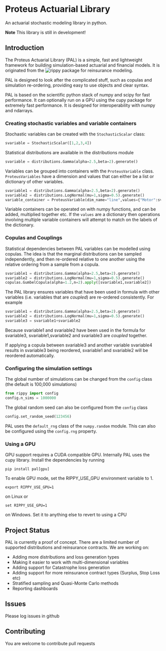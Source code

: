 # Proteus Actuarial Library

An actuarial stochastic modeling library in python.

**Note**
This library is still in development!

## Introduction

The Proteus Actuarial Library (PAL) is a simple, fast and lightweight framework for building simulation-based actuarial and financial models. It is originated from the ![rippy](https://github.com/pythactuary/rippy) package for reinsurance modeling.

PAL is designed to look after the complicated stuff, such as copulas and simulation re-ordering, providing easy to use objects and clear syntax. 

PAL is based on the scientific python stack of numpy and scipy for fast performance. It can optionally run on a GPU using the cupy package for extremely fast performance. It is designed for interoperability with numpy and ndarrays.


### Creating stochastic variables and variable containers

Stochastic variables can be created with the ```StochasticScalar``` class:

```python
svariable = StochasticScalar([1,2,3,4])
```

Statistical distributions are available in the distributions module

```python
svariable = distributions.Gamma(alpha=2.5,beta=2).generate()
```

Variables can be grouped into containers with the ```ProteusVariable``` class. ```ProteusVariables``` have a dimension and values that can either be a list or dictionary of other variables.

```python
svariable1 = distributions.Gamma(alpha=2.5,beta=2).generate()
svariable2 = distributions.LogNormal(mu=1,sigma=0.5).generate()
variable_container = ProteusVariable(dim_name="line",values={"Motor":svariable1,"Property":svariable2})
```

Variable containers can be operated on with numpy functions, and can be added, multiplied together etc. If the ```values``` are a dictionary then operations involving multiple variable containers will attempt to match on the labels of the dictionary.

### Copulas and Couplings

Statistical dependencies between PAL variables can be modelled using copulas. The idea is that the marginal distributions can be sampled independently, and then re-ordered relative to one another using the relative ordering from a sample from a copula.

```python
svariable1 = distributions.Gamma(alpha=2.5,beta=2).generate()
svariable2 = distributions.LogNormal(mu=1,sigma=0.5).generate()
copulas.GumbelCopula(alpha=1.2,n=2).apply([svariable1,svariable2])
```

The PAL library ensures variables that have been used in formula with other variables (i.e. variables that are *coupled*) are re-ordered consistently. For example

```python
svariable1 = distributions.Gamma(alpha=2.5,beta=2).generate()
svariable2 = distributions.LogNormal(mu=1,sigma=0.5).generate()
svariable3 = svariable1+svariable2
```
Because svariable1 and svariable2 have been used in the formula for svariable3, svariable1,svariable2 and svariable3 are *coupled* together.

If applying a copula between svariable3 and another variable svariable4 results in svariable3 being reordered, svariable1 and svariable2 will be reordered automatically.


### Configuring the simulation settings

The global number of simulations can be changed from the ```config``` class (the default is 100,000 simulations)

```python
from rippy import config
config.n_sims = 1000000
```

The global random seed can also be configured from the ```config``` class

```python
config.set_random_seed(123456)
```

PAL uses the ```default_rng``` class of the ```numpy.random``` module. This can also be configured using the ```config.rng``` property.

### Using a GPU

GPU support requires a CUDA compatible GPU. Internally PAL uses the cupy library. Install the dependencies by running

```
pip install pal[gpu]
```

To enable GPU mode, set the RIPPY_USE_GPU environment variable to 1.
```linux
export RIPPY_USE_GPU=1
```
on Linux or
```
set RIPPY_USE_GPU=1
```
on Windows. Set it to anything else to revert to using a CPU


## Project Status

PAL is currently a proof of concept. There are a limited number of supported distributions and reinsurance contracts. We are working on:

* Adding more distributions and loss generation types
* Making it easier to work with multi-dimensional variables
* Adding support for Catastrophe loss generation
* Adding support for more reinsurance contract types (Surplus, Stop Loss etc)
* Stratified sampling and Quasi-Monte Carlo methods
* Reporting dashboards

## Issues

Please log issues in github

## Contributing

You are welcome to contribute pull requests

